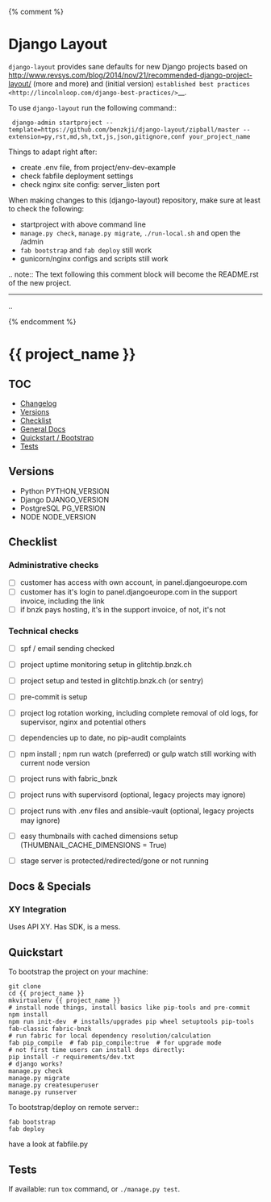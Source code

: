 {% comment %}

# Django Layout

``django-layout`` provides sane defaults for new Django projects based on http://www.revsys.com/blog/2014/nov/21/recommended-django-project-layout/ (more and more) and (initial version) `established best practices <http://lincolnloop.com/django-best-practices/>`__.

To use ``django-layout`` run the following command::

     django-admin startproject --template=https://github.com/benzkji/django-layout/zipball/master --extension=py,rst,md,sh,txt,js,json,gitignore,conf your_project_name

Things to adapt right after:

- create .env file, from project/env-dev-example
- check fabfile deployment settings
- check nginx site config: server_listen port

When making changes to this (django-layout) repository, make sure at least to check the following:

- startproject with above command line
- `manage.py check`, `manage.py migrate`, `./run-local.sh` and open the /admin
- `fab bootstrap` and `fab deploy` still work
- gunicorn/nginx configs and scripts still work

.. note:: The text following this comment block will become the README.rst of the new project.


-----

..

{% endcomment %}
# {{ project_name }}



## TOC

- [Changelog](CHANGELOG.md)
- [Versions](#versions)
- [Checklist](#checklist)
- [General Docs](#docs)
- [Quickstart / Bootstrap](#quick)
- [Tests](#tests)

## Versions <a name="versions"></a>

- Python PYTHON_VERSION
- Django DJANGO_VERSION
- PostgreSQL PG_VERSION
- NODE NODE_VERSION

## Checklist <a name="checklist"></a>

### Administrative checks

- [ ] customer has access with own account, in panel.djangoeurope.com
- [ ] customer has it's login to panel.djangoeurope.com in the support invoice, including the link
- [ ] if bnzk pays hosting, it's in the support invoice, of not, it's not

### Technical checks

- [ ] spf / email sending checked
- [ ] project uptime monitoring setup in glitchtip.bnzk.ch
- [ ] project setup and tested in glitchtip.bnzk.ch (or sentry)
- [ ] pre-commit is setup
- [ ] project log rotation working, including complete removal of old logs, for supervisor, nginx and potential others
- [ ] dependencies up to date, no pip-audit complaints
- [ ] npm install ; npm run watch (preferred) or gulp watch still working with current node version
- [ ] project runs with fabric_bnzk 
- [ ] project runs with supervisord (optional, legacy projects may ignore)
- [ ] project runs with .env files and ansible-vault (optional, legacy projects may ignore)
- [ ] easy thumbnails with cached dimensions setup (THUMBNAIL_CACHE_DIMENSIONS = True)
- [ ] stage server is protected/redirected/gone or not running


## Docs & Specials <a name="docs"></a>

### XY Integration

Uses API XY. Has SDK, is a mess.


## Quickstart <a name="quick"></a>

To bootstrap the project on your machine:

    git clone
    cd {{ project_name }}
    mkvirtualenv {{ project_name }}
    # install node things, install basics like pip-tools and pre-commit
    npm install
    npm run init-dev  # installs/upgrades pip wheel setuptools pip-tools fab-classic fabric-bnzk
    # run fabric for local dependency resolution/calculation
    fab pip_compile  # fab pip_compile:true  # for upgrade mode 
    # not first time users can install deps directly:
    pip install -r requirements/dev.txt
    # django works?
    manage.py check
    manage.py migrate
    manage.py createsuperuser
    manage.py runserver

To bootstrap/deploy on remote server::

    fab bootstrap
    fab deploy

have a look at fabfile.py

## Tests <a name="tests"></a>

If available: run `tox` command, or `./manage.py test`.
